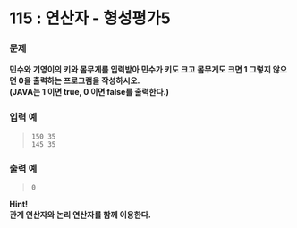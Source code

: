 # 115 : 연산자 - 형성평가5

### 문제
**민수와 기영이의 키와 몸무게를 입력받아 민수가 키도 크고 몸무게도 크면 1 그렇지 않으면 0을 출력하는 프로그램을 작성하시오.**  
**(JAVA는 1 이면 true, 0 이면 false를 출력한다.)**

### 입력 예
>     150 35
>     145 35

### 출력 예
>     0

**Hint!**  
**관계 연산자와 논리 연산자를 함께 이용한다.**
